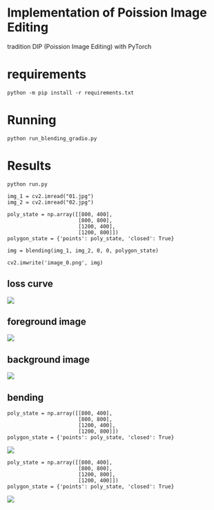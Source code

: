 # Implementation of Poission Image Editing
tradition DIP (Poission Image Editing) with PyTorch

# requirements
```
python -m pip install -r requirements.txt
```

# Running
```
python run_blending_gradio.py
```

# Results
```
python run.py
```

```
img_1 = cv2.imread("01.jpg")
img_2 = cv2.imread("02.jpg")

poly_state = np.array([[800, 400],
                       [800, 800],
                       [1200, 400],
                       [1200, 800]])
polygon_state = {'points': poly_state, 'closed': True}

img = blending(img_1, img_2, 0, 0, polygon_state)

cv2.imwrite('image_0.png', img)
```
## loss curve
![](Image/loss_curve.png)

## foreground image
![](Image/01.jpg)

## background image
![](Image/02.jpg)

## bending
```
poly_state = np.array([[800, 400],
                       [800, 800],
                       [1200, 400],
                       [1200, 800]])
polygon_state = {'points': poly_state, 'closed': True}
```

![](Image/image_0.png)

```
poly_state = np.array([[800, 400],
                       [800, 800],
                       [1200, 800],
                       [1200, 400]])
polygon_state = {'points': poly_state, 'closed': True}
```

![](Image/image.png)

